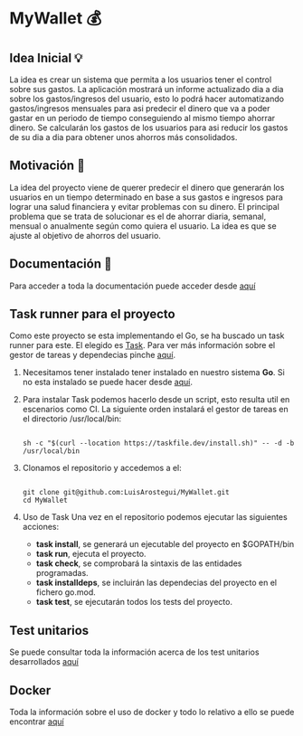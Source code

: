 # MyWallet :moneybag:

## Idea Inicial :bulb:

La idea es crear un sistema que permita a los usuarios tener el control sobre sus gastos. La aplicación mostrará un informe actualizado dia a dia sobre los gastos/ingresos del usuario, esto lo podrá hacer automatizando gastos/ingresos mensuales para asi predecir el dinero que va a poder gastar en un periodo de tiempo conseguiendo al mismo tiempo ahorrar dinero. Se calcularán los gastos de los usuarios para asi reducir los gastos de su dia a dia para obtener unos ahorros más consolidados.

## Motivación :high_brightness:

La idea del proyecto viene de querer predecir el dinero que generarán los usuarios en un tiempo determinado en base a sus gastos e ingresos para lograr una salud financiera y evitar problemas con su dinero. El principal problema que se trata de solucionar es el de ahorrar diaria, semanal, mensual o anualmente según como quiera el usuario. La idea es que se ajuste al objetivo de ahorros del usuario.

## Documentación :bookmark_tabs:

Para acceder a toda la documentación puede acceder desde [aquí](docs/)

## Task runner para el proyecto

Como este proyecto se esta implementando el Go, se ha buscado un task runner para este. El elegido es [Task](https://taskfile.dev/#/). Para ver más información sobre el gestor de tareas y dependecias pinche [aquí](/docs/gestor.md).

1. Necesitamos tener instalado tener instalado en nuestro sistema **Go**. Si no esta instalado se puede hacer desde [aquí](https://golang.org/doc/install).

2. Para instalar Task podemos hacerlo desde un script, esto resulta util en escenarios como CI. La siguiente orden instalará el gestor de tareas en el directorio /usr/local/bin:

	```shell

	sh -c "$(curl --location https://taskfile.dev/install.sh)" -- -d -b /usr/local/bin

	```


3. Clonamos el repositorio y accedemos a el:

	``` shell
	
	git clone git@github.com:LuisArostegui/MyWallet.git
	cd MyWallet
	
	```

4. Uso de Task
Una vez en el repositorio podemos ejecutar las siguientes acciones:
	* **task install**, se generará un ejecutable del proyecto en $GOPATH/bin
	* **task run**, ejecuta el proyecto.
	* **task check**, se comprobará la sintaxis de las entidades programadas.
	* **task installdeps**, se incluirán las dependecias del proyecto en el fichero go.mod.
	* **task test**, se ejecutarán todos los tests del proyecto.
	 
## Test unitarios

Se puede consultar toda la información acerca de los test unitarios desarrollados [aquí](docs/tests.md)

## Docker

Toda la información sobre el uso de docker y todo lo relativo a ello se puede encontrar [aquí](docs/docker.md)